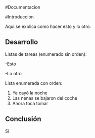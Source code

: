 #Documentacion

#Introducción

Aqui se explica como hacer esto y lo otro.

## Desarrollo

Listas de tareas (enumerado sin orden):

-Esto

-Lo otro

Lista enumerada con orden:

1. Ya cayó la noche
2. Las nenas se bajaron del coche
3. Ahora toca tomar

## Conclusión
Si
